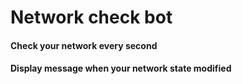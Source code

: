 # Network check bot
#### Check your network every second
#### Display message when your network state modified
